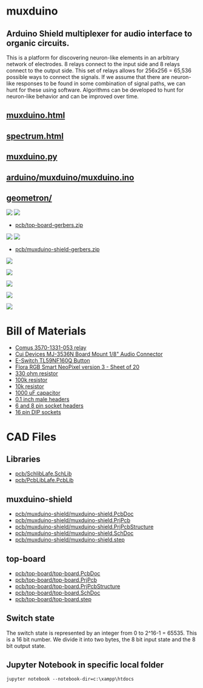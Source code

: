 # muxduino

## Arduino Shield multiplexer for audio interface to organic circuits.

This is a platform for discovering neuron-like elements in an arbitrary network of electrodes. 8 relays connect to the input side and 8 relays connect to the output side. This set of relays allows for 256x256 = 65,536 possible ways to connect the signals.  If we assume that there are neuron-like responses to be found in some combination of signal paths, we can hunt for these using software.  Algorithms can be developed to hunt for neuron-like behavior and can be improved over time.  

## [muxduino.html](muxduino.html)

## [spectrum.html](spectrum.html)

## [muxduino.py](muxduino.py)

## [arduino/muxduino/muxduino.ino](arduino/muxduino/muxduino.ino)

## [geometron/](geometron/)

[![](images/top-board-gerbers.png)](pcb/top-board-gerbers.zip)
[![](images/top-board.png)](pcb/top-board-gerbers.zip)

 - [pcb/top-board-gerbers.zip](pcb/top-board-gerbers.zip)

[![](images/muxduino-shield-gerbers.png)](pcb/muxduino-shield-gerbers.zip)
[![](images/muxduino-shield.png)](pcb/muxduino-shield-gerbers.zip)

 - [pcb/muxduino-shield-gerbers.zip](pcb/muxduino-shield-gerbers.zip)

[![](images/relay.png)](https://www.digikey.com/en/products/detail/comus-international/3570-1331-053/7497099)

[![](images/button-digikey.png)](https://www.digikey.com/en/products/detail/e-switch/TL59NF160Q/390533)

[![](images/neopixels.png)](https://www.adafruit.com/product/1559)

[![](images/aux-photo.png)](https://www.digikey.com/en/products/detail/cui-devices/MJ-3536N/281264)

[![](images/aux-drawing.png)](https://www.digikey.com/en/products/detail/cui-devices/MJ-3536N/281264)

# Bill of Materials

 - [Comus 3570-1331-053 relay](https://www.digikey.com/en/products/detail/comus-international/3570-1331-053/7497099)
 - [Cui Devices MJ-3536N Board Mount 1/8" Audio Connector](https://www.digikey.com/en/products/detail/cui-devices/MJ-3536N/281264)
 - [E-Switch TL59NF160Q Button](https://www.digikey.com/en/products/detail/e-switch/TL59NF160Q/390533)
 - [Flora RGB Smart NeoPixel version 3 - Sheet of 20](https://www.adafruit.com/product/1559)
 - [330 ohm resistor](https://www.digikey.com/en/products/detail/stackpole-electronics-inc/CF18JT330R/1741683)
 - [100k resistor](https://www.digikey.com/en/products/detail/stackpole-electronics-inc/RNF14FTD100K/1706591)
 - [10k resistor](https://www.digikey.com/en/products/detail/yageo/MFR-25FBF52-10K/13219)
 - [1000 uF capacitor](https://www.digikey.com/en/products/detail/rubycon/16PK1000MEFC10X12-5/3563556)
 - [0.1 inch male headers](https://www.digikey.com/en/products/detail/amphenol-cs-commercial-products/G800W268018EU/17083164)
 - [6 and 8 pin socket headers](https://www.amazon.com/Didamx-120Pcs-2-54MM-Stackable-arduino/dp/B074GQ9LKY/)
 - [16 pin DIP sockets](https://www.amazon.com/uxcell-Pieces-2-54mm-Double-Adapter/dp/B00O9YPVAM/)

# CAD Files

## Libraries

 - [pcb/SchlibLafe.SchLib](pcb/SchlibLafe.SchLib)
 - [pcb/PcbLibLafe.PcbLib](pcb/PcbLibLafe.PcbLib)

## muxduino-shield

 - [pcb/muxduino-shield/muxduino-shield.PcbDoc](pcb/muxduino-shield/muxduino-shield.PcbDoc)
 - [pcb/muxduino-shield/muxduino-shield.PrjPcb](pcb/muxduino-shield/muxduino-shield.PrjPcb)
 - [pcb/muxduino-shield/muxduino-shield.PrjPcbStructure](pcb/muxduino-shield/muxduino-shield.PrjPcbStructure)
 - [pcb/muxduino-shield/muxduino-shield.SchDoc](pcb/muxduino-shield/muxduino-shield.SchDoc)
 - [pcb/muxduino-shield/muxduino-shield.step](pcb/muxduino-shield/muxduino-shield.step)

## top-board

 - [pcb/top-board/top-board.PcbDoc](pcb/top-board/top-board.PcbDoc)
 - [pcb/top-board/top-board.PrjPcb](pcb/top-board/top-board.PrjPcb)
 - [pcb/top-board/top-board.PrjPcbStructure](pcb/top-board/top-board.PrjPcbStructure)
 - [pcb/top-board/top-board.SchDoc](pcb/top-board/top-board.SchDoc)
 - [pcb/top-board/top-board.step](pcb/top-board/top-board.step)

## Switch state

The switch state is represented by an integer from 0 to 2^16-1 = 65535. This is a 16 bit number. We divide it into two bytes, the 8 bit input state and the 8 bit output state.  

## Jupyter Notebook in specific local folder

```
jupyter notebook --notebook-dir=c:\xampp\htdocs 
```


